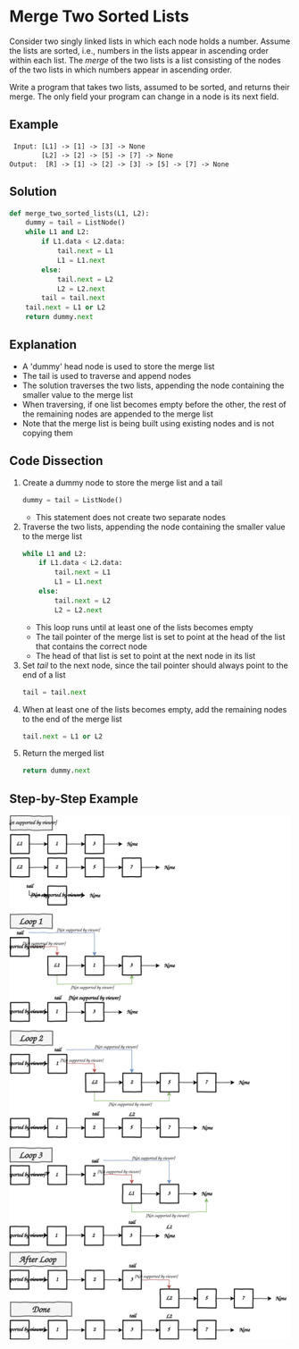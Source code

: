 # Merge Two Sorted Lists
Consider two singly linked lists in which each node holds a number. Assume the lists are sorted, i.e., numbers in the lists appear in ascending order within each list. The _merge_ of the two lists is a list consisting of the nodes of the two lists in which numbers appear in ascending order.  
  
Write a program that takes two lists, assumed to be sorted, and returns their merge. The only field your program can change in a node is its next field.
  
## Example
```
 Input: [L1] -> [1] -> [3] -> None
        [L2] -> [2] -> [5] -> [7] -> None
Output:  [R] -> [1] -> [2] -> [3] -> [5] -> [7] -> None
```
  
## Solution
```python
def merge_two_sorted_lists(L1, L2):
    dummy = tail = ListNode()
    while L1 and L2:
        if L1.data < L2.data:
            tail.next = L1
            L1 = L1.next
        else:
            tail.next = L2
            L2 = L2.next
        tail = tail.next
    tail.next = L1 or L2
    return dummy.next
```
  
## Explanation
* A 'dummy' head node is used to store the merge list
* The tail is used to traverse and append nodes
* The solution traverses the two lists, appending the node containing the smaller value to the merge list
* When traversing, if one list becomes empty before the other, the rest of the remaining nodes are appended to the merge list
* Note that the merge list is being built using existing nodes and is not copying them
  
## Code Dissection
1. Create a dummy node to store the merge list and a tail
    ```python
    dummy = tail = ListNode()
    ```
    * This statement does not create two separate nodes
2. Traverse the two lists, appending the node containing the smaller value to the merge list
    ```python
    while L1 and L2:
        if L1.data < L2.data:
            tail.next = L1
            L1 = L1.next
        else:
            tail.next = L2
            L2 = L2.next
    ```
    * This loop runs until at least one of the lists becomes empty
    * The tail pointer of the merge list is set to point at the head of the list that contains the correct node
    * The head of that list is set to point at the next node in its list
3. Set _tail_ to the next node, since the tail pointer should always point to the end of a list
    ```python
    tail = tail.next
    ```
4. When at least one of the lists becomes empty, add the remaining nodes to the end of the merge list
    ```python
    tail.next = L1 or L2
    ```
5. Return the merged list
    ```python
    return dummy.next
    ```
  
## Step-by-Step Example
<img src='drawio_diagrams/sorted_lists_merge.svg'>
